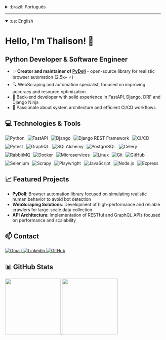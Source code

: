 <details>
  <summary>:brazil: Português</summary>

# Olá, me chamo Thalison! 👋
## Desenvolvedor Python & Engenheiro de Software

- ✨ **Criador e mantenedor da [PyDoll](https://github.com/thalissonvs/pydoll)** - biblioteca open-source para automação de navegadores de forma realística (2.5k+ ⭐)
- 🔍 Especialista em WebScraping e automação, focado em aumentar assertividade e otimização de recursos
- 🚀 Desenvolvedor back-end com sólida experiência em FastAPI, Django, DRF e Django Ninja
- 🧠 Apaixonado por arquitetura de sistemas e workflows CI/CD eficientes

## 💻 Tecnologias e Ferramentas

<div style="display: flex; flex-wrap: wrap; gap: 10px;">
  <img src="https://img.shields.io/badge/Python-Advanced-3776AB?style=for-the-badge&logo=python&logoColor=white" alt="Python"/>
  <img src="https://img.shields.io/badge/FastAPI-009688?style=for-the-badge&logo=fastapi&logoColor=white" alt="FastAPI"/>
  <img src="https://img.shields.io/badge/Django-092E20?style=for-the-badge&logo=django&logoColor=white" alt="Django"/>
  <img src="https://img.shields.io/badge/DRF-092E20?style=for-the-badge&logo=django&logoColor=white" alt="Django REST Framework"/>
  <img src="https://img.shields.io/badge/CI/CD-Workflows-2088FF?style=for-the-badge&logo=github-actions&logoColor=white" alt="CI/CD"/>
  <img src="https://img.shields.io/badge/Pytest-0A9EDC?style=for-the-badge&logo=pytest&logoColor=white" alt="Pytest"/>
  <img src="https://img.shields.io/badge/GraphQL-E10098?style=for-the-badge&logo=graphql&logoColor=white" alt="GraphQL"/>
  <img src="https://img.shields.io/badge/SQLAlchemy-D71F00?style=for-the-badge&logo=sqlalchemy&logoColor=white" alt="SQLAlchemy"/>
  <img src="https://img.shields.io/badge/PostgreSQL-316192?style=for-the-badge&logo=postgresql&logoColor=white" alt="PostgreSQL"/>
  <img src="https://img.shields.io/badge/Celery-37814A?style=for-the-badge&logo=celery&logoColor=white" alt="Celery"/>
  <img src="https://img.shields.io/badge/RabbitMQ-FF6600?style=for-the-badge&logo=rabbitmq&logoColor=white" alt="RabbitMQ"/>
  <img src="https://img.shields.io/badge/Docker-2496ED?style=for-the-badge&logo=docker&logoColor=white" alt="Docker"/>
  <img src="https://img.shields.io/badge/Microservices-000000?style=for-the-badge&logo=microservices&logoColor=white" alt="Microservices"/>
  <img src="https://img.shields.io/badge/Linux-FCC624?style=for-the-badge&logo=linux&logoColor=black" alt="Linux"/>
  <img src="https://img.shields.io/badge/Git-F05032?style=for-the-badge&logo=git&logoColor=white" alt="Git"/>
  <img src="https://img.shields.io/badge/GitHub-181717?style=for-the-badge&logo=github&logoColor=white" alt="GitHub"/>
  <img src="https://img.shields.io/badge/Selenium-43B02A?style=for-the-badge&logo=selenium&logoColor=white" alt="Selenium"/>
  <img src="https://img.shields.io/badge/Scrapy-11A617?style=for-the-badge&logo=scrapy&logoColor=white" alt="Scrapy"/>
  <img src="https://img.shields.io/badge/Playwright-2EAD33?style=for-the-badge&logo=playwright&logoColor=white" alt="Playwright"/>
  <img src="https://img.shields.io/badge/JavaScript-F7DF1E?style=for-the-badge&logo=javascript&logoColor=black" alt="JavaScript"/>
  <img src="https://img.shields.io/badge/Node.js-339933?style=for-the-badge&logo=nodedotjs&logoColor=white" alt="Node.js"/>
  <img src="https://img.shields.io/badge/Express-000000?style=for-the-badge&logo=express&logoColor=white" alt="Express"/>
</div>

## 📈 Projetos em Destaque

- **[PyDoll](https://github.com/thalissonvs/pydoll)**: Biblioteca para automação de navegadores com foco em simular comportamento humano realístico, evitando detecção de bot
- **Soluções de WebScraping**: Desenvolvimento de crawlers de alta performance e confiabilidade para coleta de dados em escala
- **Arquitetura de APIs**: Implementação de APIs RESTful e GraphQL com foco em performance e escalabilidade

## 📫 Contatos

<div>
  <a href="mailto:thalissfernandes99@gmail.com">
    <img src="https://img.shields.io/badge/Gmail-D14836?style=for-the-badge&logo=gmail&logoColor=white" alt="Gmail" />
  </a>
  <a href="https://www.linkedin.com/in/thalison-fernandes/" target="_blank">
    <img src="https://img.shields.io/badge/LinkedIn-0077B5?style=for-the-badge&logo=linkedin&logoColor=white" alt="LinkedIn" />
  </a>
  <a href="https://github.com/thalissonvs" target="_blank">
    <img src="https://img.shields.io/badge/GitHub-100000?style=for-the-badge&logo=github&logoColor=white" alt="GitHub" />
  </a>
</div>

## 📊 Estatísticas GitHub

<div>
  <a href="https://github.com/thalissonvs">
    <img height="180em" src="https://github-readme-stats.vercel.app/api/top-langs/?username=thalissonvs&layout=compact&langs_count=7&theme=dracula" />
    <img height="180em" src="https://github-readme-stats.vercel.app/api?username=thalissonvs&show_icons=true&theme=dracula&include_all_commits=true&count_private=true" />
  </a>
</div>
</details>

---

<details open>
  <summary>:us: English</summary>

# Hello, I'm Thalison! 👋
## Python Developer & Software Engineer

- ✨ **Creator and maintainer of [PyDoll](https://github.com/thalissonvs/pydoll)** - open-source library for realistic browser automation (2.5k+ ⭐)
- 🔍 WebScraping and automation specialist, focused on improving accuracy and resource optimization
- 🚀 Back-end developer with solid experience in FastAPI, Django, DRF and Django Ninja
- 🧠 Passionate about system architecture and efficient CI/CD workflows

## 💻 Technologies & Tools

<div style="display: flex; flex-wrap: wrap; gap: 10px;">
  <img src="https://img.shields.io/badge/Python-Advanced-3776AB?style=for-the-badge&logo=python&logoColor=white" alt="Python"/>
  <img src="https://img.shields.io/badge/FastAPI-009688?style=for-the-badge&logo=fastapi&logoColor=white" alt="FastAPI"/>
  <img src="https://img.shields.io/badge/Django-092E20?style=for-the-badge&logo=django&logoColor=white" alt="Django"/>
  <img src="https://img.shields.io/badge/DRF-092E20?style=for-the-badge&logo=django&logoColor=white" alt="Django REST Framework"/>
  <img src="https://img.shields.io/badge/CI/CD-Workflows-2088FF?style=for-the-badge&logo=github-actions&logoColor=white" alt="CI/CD"/>
  <img src="https://img.shields.io/badge/Pytest-0A9EDC?style=for-the-badge&logo=pytest&logoColor=white" alt="Pytest"/>
  <img src="https://img.shields.io/badge/GraphQL-E10098?style=for-the-badge&logo=graphql&logoColor=white" alt="GraphQL"/>
  <img src="https://img.shields.io/badge/SQLAlchemy-D71F00?style=for-the-badge&logo=sqlalchemy&logoColor=white" alt="SQLAlchemy"/>
  <img src="https://img.shields.io/badge/PostgreSQL-316192?style=for-the-badge&logo=postgresql&logoColor=white" alt="PostgreSQL"/>
  <img src="https://img.shields.io/badge/Celery-37814A?style=for-the-badge&logo=celery&logoColor=white" alt="Celery"/>
  <img src="https://img.shields.io/badge/RabbitMQ-FF6600?style=for-the-badge&logo=rabbitmq&logoColor=white" alt="RabbitMQ"/>
  <img src="https://img.shields.io/badge/Docker-2496ED?style=for-the-badge&logo=docker&logoColor=white" alt="Docker"/>
  <img src="https://img.shields.io/badge/Microservices-000000?style=for-the-badge&logo=microservices&logoColor=white" alt="Microservices"/>
  <img src="https://img.shields.io/badge/Linux-FCC624?style=for-the-badge&logo=linux&logoColor=black" alt="Linux"/>
  <img src="https://img.shields.io/badge/Git-F05032?style=for-the-badge&logo=git&logoColor=white" alt="Git"/>
  <img src="https://img.shields.io/badge/GitHub-181717?style=for-the-badge&logo=github&logoColor=white" alt="GitHub"/>
  <img src="https://img.shields.io/badge/Selenium-43B02A?style=for-the-badge&logo=selenium&logoColor=white" alt="Selenium"/>
  <img src="https://img.shields.io/badge/Scrapy-11A617?style=for-the-badge&logo=scrapy&logoColor=white" alt="Scrapy"/>
  <img src="https://img.shields.io/badge/Playwright-2EAD33?style=for-the-badge&logo=playwright&logoColor=white" alt="Playwright"/>
  <img src="https://img.shields.io/badge/JavaScript-F7DF1E?style=for-the-badge&logo=javascript&logoColor=black" alt="JavaScript"/>
  <img src="https://img.shields.io/badge/Node.js-339933?style=for-the-badge&logo=nodedotjs&logoColor=white" alt="Node.js"/>
  <img src="https://img.shields.io/badge/Express-000000?style=for-the-badge&logo=express&logoColor=white" alt="Express"/>
</div>

## 📈 Featured Projects

- **[PyDoll](https://github.com/thalissonvs/pydoll)**: Browser automation library focused on simulating realistic human behavior to avoid bot detection
- **WebScraping Solutions**: Development of high-performance and reliable crawlers for large-scale data collection
- **API Architecture**: Implementation of RESTful and GraphQL APIs focused on performance and scalability

## 📫 Contact

<div>
  <a href="mailto:thalissfernandes99@gmail.com">
    <img src="https://img.shields.io/badge/Gmail-D14836?style=for-the-badge&logo=gmail&logoColor=white" alt="Gmail" />
  </a>
  <a href="https://www.linkedin.com/in/thalison-fernandes/" target="_blank">
    <img src="https://img.shields.io/badge/LinkedIn-0077B5?style=for-the-badge&logo=linkedin&logoColor=white" alt="LinkedIn" />
  </a>
  <a href="https://github.com/thalissonvs" target="_blank">
    <img src="https://img.shields.io/badge/GitHub-100000?style=for-the-badge&logo=github&logoColor=white" alt="GitHub" />
  </a>
</div>

## 📊 GitHub Stats

<div>
  <a href="https://github.com/thalissonvs">
    <img height="180em" src="https://github-readme-stats.vercel.app/api/top-langs/?username=thalissonvs&layout=compact&langs_count=7&theme=dracula" />
    <img height="180em" src="https://github-readme-stats.vercel.app/api?username=thalissonvs&show_icons=true&theme=dracula&include_all_commits=true&count_private=true" />
  </a>
</div>
</details>
